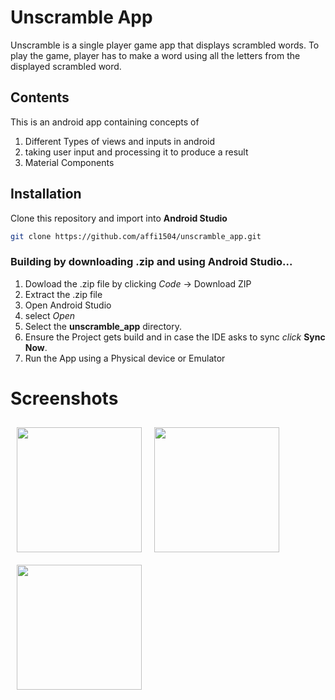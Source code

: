 Unscramble App
===================================

Unscramble is  a single player game app that displays scrambled words. To play the game, player has
to make a word using all the letters from the displayed scrambled word.

<h2>Contents</h2>

This is an android app containing concepts of
1. Different Types of views and inputs in android
1. taking user input and processing it to produce a result
1. Material Components

## Installation
Clone this repository and import into **Android Studio**
```bash
git clone https://github.com/affi1504/unscramble_app.git
```

<h3>Building by downloading .zip and using Android Studio...</h3>

1. Dowload the .zip file by clicking *Code* -> Download ZIP
1. Extract the .zip file
1. Open Android Studio
1. select *Open*
1. Select the **unscramble_app** directory.
1. Ensure the Project gets build and in case the IDE asks to sync *click* **Sync Now**.
1. Run the App using a Physical device or Emulator

# Screenshots
[<img src="screenshots/Screenshot_1.png" align="left"
width="200" hspace="10" vspace="10">](screenshots/Screenshot_1.png)
[<img src="screenshots/Screenshot_2.png" align="left"
width="200" hspace="10" vspace="10">](screenshots/Screenshot_2.png)
[<img src="screenshots/Screenshot_3.png" align="left"
width="200" hspace="10" vspace="10">](screenshots/Screenshot_3.png)
